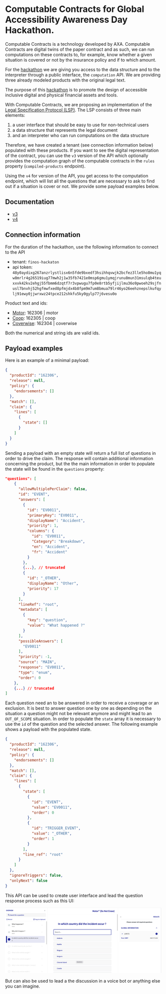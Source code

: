 
# Computable Contracts for Global Accessibility Awareness Day Hackathon.

Computable Contracts is a technology developed by AXA. Computable Contracts are digital twins of the paper contract and as such, we can run computations on these contracts to, for example, know whether a given situation is covered or not by the insurance policy and if to which amount.

For the [hackathon](https://www.finos.org/hosted-events/2023-05-18-gaad-hackathon) we are giving you access to the data structure and to the interpreter through a public interface, the `computation` API. We are providing three already modeled products with the original legal text.

The purpose of this [hackathon](https://www.finos.org/hosted-events/2023-05-18-gaad-hackathon) is to promote the design of accessible inclusive digital and physical financial assets and tools.

With Computable Contracts, we are proposing an implementation of the [Legal Specification Protocol (LSP)](https://law.stanford.edu/publications/developing-a-legal-specification-protocol-technological-considerations-and-requirements/). The LSP consists of three main elements:
1.  a user interface that should be easy to use for non-technical users
2.  a data structure that represents the legal document
3.  and an interpreter who can run computations on the data structure

Therefore, we have created a tenant (see connection information below) populated with these products. If you want to see the digital representation of the contract, you can use the `v3` version of the API which optionally provides the computation graph of the computable contracts in the `rules` property (`compiled-products` endpoint).

Using the `v4` for version of the API, you get access to the computation endpoint, which will list all the questions that are necessary to ask to find out if a situation is cover or not. We provide some payload examples below. 

## Documentation
* [v3](https://productmodeler.axa.com/api/v3/docs)
* [v4](https://productmodeler.axa.com/api/v4/docs)

## Connection information
For the duration of the hackathon, use the following information to connect to the API 

* tenant: `finos-hackaton`
* api token: `48y0aydixg267anzrlystlisx6n5fde9bxedf3hsihhqvwjk2bcfez3lle5ho8mu1yqw8mrlr4g26519iug77mwh2j1w35fb7421e0msp6gmu1ymqjrunu8mun31msulqb4teuxxvk42kv2ehgj55fbmm6dzqtf7r3vpwugu7fp0e8rtb5yfjijlmu36o9pwoeh29sjfnusl7bnvhj52hgfmwfxed8pfmjdx4b8fpm9m7um8bmua79lr46yo26eehznepslkufqylj91ewy0jjwrxwz24tpce212shkfu5ky0gylp77j6vesu0o`


Product text and ids: 
* [Motor](./policies/motor.pdf): 162306 | motor
* [Coop](./policies/coop.pdf): 162305 | coop
* [Coverwise](./policies/coverwise.pdf): 162304 | coverwise

Both the numerical and string ids are valid ids.

## Payload examples
Here is an example of a minimal payload:
```json
{
  "productId": "162306",
  "release": null,
  "policy": {
    "endorsements": []
  },
  "match": [],
  "claim": {
    "lines": [
      {
        "state": []
      }
    ]
  }
}
```
Sending a payload with an empty state will return a full list of questions in order to drive the claim. The response will contain additional information concerning the product, but the the main information in order to populate the state will be found in the `questions` property:

```json
"questions": [
    {
      "allowMultiplePerClaim": false,
      "id": "EVENT",
      "answers": [
        {
          "id": "EV0011",
          "primaryKey": "EV0011",
          "displayName": "Accident",
          "priority": 1,
          "columns": {
            "id": "EV0011",
            "Category": "Breakdown",
            "en": "Accident",
            "fr": "Accident"
          }
        },
        {...}, // truncated
        {
          "id": "_OTHER",
          "displayName": "Other",
          "priority": 17
        }
      ],
      "lineRef": "root",
      "metadata": [
        {
          "key": "question",
          "value": "What happened ?"
        }
      ],
      "possibleAnswers": [
        "EV0011"
      ],
      "priority": -1,
      "source": "MAIN",
      "response": "EV0011",
      "type": "enum",
      "order": 0
    },
    {...} // truncated
]   
```
Each question need an to be answered in order to receive a coverage or an exclusion. It is best to answer question one by one as depending on the situation a question might not be relevant anymore and might lead to an `OUT_OF_SCOPE` situation. In order to populate the `state` array it is necessary to use the `id` of the question and the selected answer. The following example shows a payload with the populated state.

```json
{
  "productId": "162306",
  "release": null,
  "policy": {
    "endorsements": []
  },
  "match": [],
  "claim": {
    "lines": [
      {
        "state": [
          {
            "id": "EVENT",
            "value": "EV0011",
            "order": 0
          },
          {
            "id": "TRIGGER_EVENT",
            "value": "_OTHER",
            "order": 1
          }
        ],
        "line_ref": "root"
      }
    ]
  },
  "ignoreTriggers": false,
  "onlyNext": false
}
```

This API can be used to create user interface and lead the question response process such as this UI:

![](./img/widget.png)

But can also be used to lead a the discussion in a voice bot or anything else you can imagine. 
